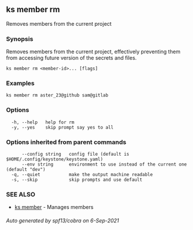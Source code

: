 ## ks member rm

Removes members from the current project

### Synopsis

Removes members from the current project,
effectively preventing them from accessing future version
of the secrets and files.


```
ks member rm <member-id>... [flags]
```

### Examples

```
ks member rm aster_23@github sam@gitlab
```

### Options

```
  -h, --help   help for rm
  -y, --yes    skip prompt say yes to all
```

### Options inherited from parent commands

```
      --config string   config file (default is $HOME/.config/keystone/keystone.yaml)
      --env string      environment to use instead of the current one (default "dev")
  -q, --quiet           make the output machine readable
  -s, --skip            skip prompts and use default
```

### SEE ALSO

* [ks member](ks_member.md)	 - Manages members

###### Auto generated by spf13/cobra on 6-Sep-2021
